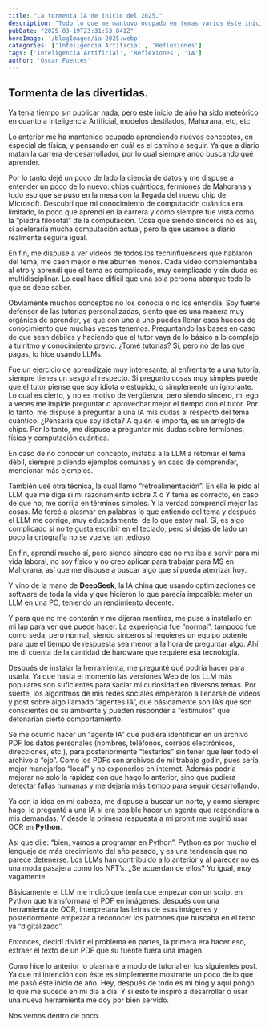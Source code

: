 ```yaml
---
title: "La tormenta IA de inicio del 2025."
description: "Todo lo que me mantuvo ocupado en temas varios éste inicio de 2025."
pubDate: "2025-03-19T23:31:53.841Z"
heroImage: '/blogImages/ia-2025.webp'
categories: ['Inteligencia Artificial', 'Reflexiones']
tags: ['Inteligencia Artificial', 'Reflexiones', 'IA']
author: 'Oscar Fuentes'
---
```


## Tormenta de las divertidas.

Ya tenía tiempo sin publicar nada, pero este inicio de año ha sido meteórico en cuanto a Inteligencia Artificial, modelos destilados, Mahorana, etc, etc.

Lo anterior me ha mantenido ocupado aprendiendo nuevos conceptos, en especial de física, y pensando en cuál es el camino a seguir. Ya que a diario matan la carrera de desarrollador, por lo cual siempre ando buscando qué aprender. 

Por lo tanto dejé un poco de lado la ciencia de datos y me dispuse a entender un poco de lo nuevo: chips cuánticos, fermiones de Mahorana y todo eso que se puso en la mesa con la llegada del nuevo chip de Microsoft. Descubrí que mi conocimiento de computación cuántica era limitado, lo poco que aprendí en la carrera y como siempre fue vista como la “piedra filosofal” de la computación. Cosa que siendo sinceros no es así, sí aceleraría mucha computación actual, pero la que usamos a diario realmente seguirá igual. 

En fin, me dispuse a ver videos de todos los techinfluencers que hablaron del tema, me caen mejor o me aburren menos. Cada video complementaba al otro y aprendí que el tema es complicado, muy complicado y sin duda es multidisciplinar. Lo cual hace difícil que una sola persona abarque todo lo que se debe saber. 

Obviamente muchos conceptos no los conocía o no los entendía. Soy fuerte defensor de las tutorías personalizadas, siento que es una manera muy orgánica de aprender, ya que con uno a uno puedes llenar esos huecos de conocimiento que muchas veces tenemos. Preguntando las bases en caso de que sean débiles y haciendo que el tutor vaya de lo básico a lo complejo a tu ritmo y conocimiento previo. ¿Tomé tutorías? Sí, pero no de las que pagas, lo hice usando LLMs. 

Fue un ejercicio de aprendizaje muy interesante, al enfrentarte a una tutoría, siempre tienes un sesgo al respecto. Si pregunto cosas muy simples puede que el tutor piense que soy idiota o estupido, o simplemente un ignorante. Lo cual es cierto, y no es motivo de vergüenza, pero siendo sincero, mi ego a veces me impide preguntar o aprovechar mejor el tiempo con el tutor. Por lo tanto, me dispuse a preguntar a una IA mis dudas al respecto del tema cuántico. ¿Pensaría que soy idiota? A quién le importa, es un arreglo de chips. Por lo tanto, me dispuse a preguntar mis dudas sobre fermiones, física y computación cuántica. 

En caso de no conocer un concepto, instaba a la LLM a retomar el tema débil, siempre pidiendo ejemplos comunes y en caso de comprender, mencionar más ejemplos. 

También usé otra técnica, la cual llamo “retroalimentación”. En ella le pido al LLM que me diga si mi razonamiento sobre X o Y tema es correcto, en caso de que no, me corrija en términos simples. Y la verdad comprendí mejor las cosas. Me forcé a plasmar en palabras lo que entiendo del tema y después el LLM me corrige, muy educadamente, de lo que estoy mal. Sí, es algo complicado si no te gusta escribir en el teclado, pero si dejas de lado un poco la ortografía no se vuelve tan tedioso.

En fin, aprendí mucho sí, pero siendo sincero eso no me iba a servir para mi vida laboral, no soy físico y no creo aplicar para trabajar para MS en Mahorana, así que me dispuse a buscar algo que sí pueda aterrizar hoy.

Y vino de la mano de **DeepSeek**, la IA china que usando optimizaciones de software de toda la vida y que hicieron lo que parecía imposible: meter un LLM en una PC, teniendo un rendimiento decente. 

Y para que no me contarán y me dijeran mentiras, me puse a instalarlo en mi lap para ver qué puede hacer. La experiencia fue “normal”, tampoco fue como seda, pero normal, siendo sinceros sí requieres un equipo potente para que el tiempo de respuesta sea menor a la hora de preguntar algo. Ahí me dí cuenta de la cantidad de hardware que requiere esa tecnología.

Después de instalar la herramienta, me pregunté qué podría hacer para usarla. Ya que hasta el momento las versiones Web de los LLM más populares son suficientes para saciar mi curiosidad en diversos temas. Por suerte, los algoritmos de mis redes sociales empezaron a llenarse de videos y post sobre algo llamado “agentes IA”, que básicamente son IA’s que son conscientes de su ambiente y pueden responder a “estímulos” que detonarían cierto comportamiento. 

Se me ocurrió hacer un “agente IA” que pudiera identificar en un archivo PDF los datos personales (nombres, teléfonos, correos electrónicos, direcciones, etc.), para posteriormente “testarlos” sin tener que leer todo el archivo a “ojo”. Como los PDFs son archivos de mi trabajo godín, pues sería mejor manejarlos “local” y no exponerlos en internet. Además podría mejorar no solo la rapidez con que hago lo anterior, sino que pudiera detectar fallas humanas y me dejaría más tiempo para seguir desarrollando.

Ya con la idea en mi cabeza, me dispuse a buscar un norte, y como siempre hago, le pregunté a una IA si era posible hacer un agente que respondiera a mis demandas. Y desde la primera respuesta a mi promt me sugirió usar OCR en **Python**. 

Así que dije: “bien, vamos a programar en Python”. Python es por mucho el lenguaje de más crecimiento del año pasado, y es una tendencia que no parece detenerse. Los LLMs han contribuido a lo anterior y al parecer no es una moda pasajera como los NFT’s. ¿Se acuerdan de ellos? Yo igual, muy vagamente.

Básicamente el LLM me indicó que tenía que empezar con un script en Python que transformara el PDF en imágenes, después con una herramienta de OCR, interpretara las letras de esas imágenes y posteriormente empezar a reconocer los patrones que buscaba en el texto ya “digitalizado”. 

Entonces, decidí dividir el problema en partes, la primera era hacer eso, extraer el texto de un PDF que su fuente fuera una imagen.

Como hice lo anterior lo plasmaré a modo de tutorial en los siguientes post. Ya que mi intención con éste es simplemente mostrarte un poco de lo que me pasó éste inicio de año. Hey, después de todo es mi blog y aquí pongo lo que me sucede en mi día a día. Y si esto te inspiró a desarrollar o usar una nueva herramienta me doy por bien servido.

Nos vemos dentro de poco.
